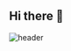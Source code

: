## Hi there 👋
![header](https://capsule-render.vercel.app/api?type=waving&color=auto&height=300&section=header&text=Mohamed%20Ayoub%20Chebbi&fontSize=60&desc=www.chebbimedayoub.com&animation=fadeIn&descAlignY=70&fontAlignY=40)
<!--
**chebbi603/chebbi603** is a ✨ _special_ ✨ repository because its `README.md` (this file) appears on your GitHub profile.

Here are some ideas to get you started:

- 🔭 I’m currently working on ...
- 🌱 I’m currently learning ...
- 👯 I’m looking to collaborate on ...
- 🤔 I’m looking for help with ...
- 💬 Ask me about ...
- 📫 How to reach me: ...
- 😄 Pronouns: ...
- ⚡ Fun fact: ...
-->
